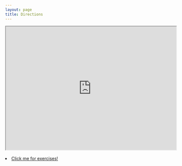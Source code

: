 ```yaml
---
layout: page
title: Directions
---
```



<iframe width="550" height="400" src="https://prezi.com/p/o2-7sxhzpj7g/embed" webkitallowfullscreen="1" mozallowfullscreen="1" allowfullscreen="1"></iframe> 

<br>
<br>
 <li><a href="https://anabalanuta.github.io/portuguese4you/directionsexercises.html">Click me for exercises!</a></li>
